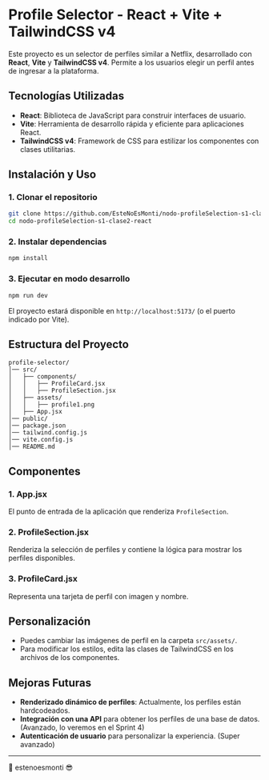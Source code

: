 # Profile Selector - React + Vite + TailwindCSS v4

Este proyecto es un selector de perfiles similar a Netflix, desarrollado con **React**, **Vite** y **TailwindCSS v4**. Permite a los usuarios elegir un perfil antes de ingresar a la plataforma.

## Tecnologías Utilizadas

- **React**: Biblioteca de JavaScript para construir interfaces de usuario.
- **Vite**: Herramienta de desarrollo rápida y eficiente para aplicaciones React.
- **TailwindCSS v4**: Framework de CSS para estilizar los componentes con clases utilitarias.

## Instalación y Uso

### 1. Clonar el repositorio
```sh
git clone https://github.com/EsteNoEsMonti/nodo-profileSelection-s1-clase2-react
cd nodo-profileSelection-s1-clase2-react
```

### 2. Instalar dependencias
```sh
npm install
```

### 3. Ejecutar en modo desarrollo
```sh
npm run dev
```

El proyecto estará disponible en `http://localhost:5173/` (o el puerto indicado por Vite).

## Estructura del Proyecto

```
profile-selector/
│── src/
│   ├── components/
│   │   ├── ProfileCard.jsx
│   │   ├── ProfileSection.jsx
│   ├── assets/
│   │   ├── profile1.png
│   ├── App.jsx
│── public/
│── package.json
│── tailwind.config.js
│── vite.config.js
│── README.md
```

## Componentes

### **1. App.jsx**
El punto de entrada de la aplicación que renderiza `ProfileSection`.

### **2. ProfileSection.jsx**
Renderiza la selección de perfiles y contiene la lógica para mostrar los perfiles disponibles.

### **3. ProfileCard.jsx**
Representa una tarjeta de perfil con imagen y nombre.

## Personalización

- Puedes cambiar las imágenes de perfil en la carpeta `src/assets/`.
- Para modificar los estilos, edita las clases de TailwindCSS en los archivos de los componentes.

## Mejoras Futuras

- **Renderizado dinámico de perfiles**: Actualmente, los perfiles están hardcodeados.
- **Integración con una API** para obtener los perfiles de una base de datos. (Avanzado, lo veremos en el Sprint 4)
- **Autenticación de usuario** para personalizar la experiencia. (Super avanzado)

---

🚀 estenoesmonti 😎

